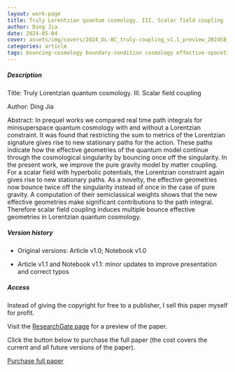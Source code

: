 ```yaml
---    
layout: work-page
title: Truly Lorentzian quantum cosmology. III. Scalar field coupling
author: Ding Jia
date: 2024-05-04
cover: assets/img/covers/2024_DL-BC_truly-coupling_v1.1_preview_202458.jpeg
categories: article
tags: bouncing-cosmology boundary-condition cosmology effective-spacetime lorentzian-path-integral lorentzian-quantum-gravity quantum-cosmology quantum-gravity saddle-point semiclassical-approximation singularity
---
```


##### Description

Title: Truly Lorentzian quantum cosmology. III. Scalar field coupling

Author: Ding Jia

Abstract: In prequel works we compared real time path integrals for minisuperspace quantum cosmology with and without a Lorentzian constraint. It was found that restricting the sum to metrics of the Lorentzian signature gives rise to new stationary paths for the action. These paths indicate how the effective geometries of the quantum model continue through the cosmological singularity by bouncing once off the singularity. In the present work, we improve the pure gravity model by matter coupling. For a scalar field with hyperbolic potentials, the Lorentzian constraint again gives rise to new stationary paths. As a novelty, the effective geometries now bounce twice off the singularity instead of once in the case of pure gravity. A computation of their semiclassical weights shows that the new effective geometries make significant contributions to the path integral. Therefore scalar field coupling induces multiple bounce effective geometries in Lorentzian quantum cosmology.

##### Version history

- Original versions: Article v1.0; Notebook v1.0

- Article v1.1 and Notebook v1.1: minor updates to improve presentation and correct typos

##### Access

Instead of giving the copyright for free to a publisher, I sell this paper myself for profit. 

Visit the [ResearchGate page](http://dx.doi.org/10.13140/RG.2.2.15114.27843) for a preview of the paper. 

Click the button below to purchase the full paper (the cost covers the current and all future versions of the paper).

<script type="text/javascript" src="https://payhip.com/payhip.js"></script>

<a href="https://payhip.com/b/c1Dtv" class="payhip-buy-button" data-theme="green" data-product="c1Dtv">Purchase full paper</a>
